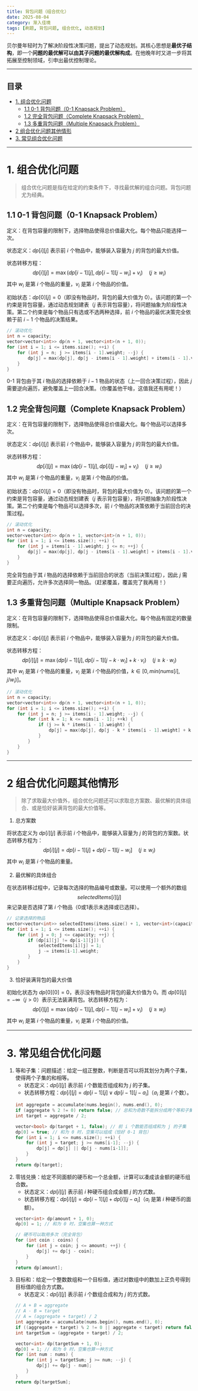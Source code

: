 ```yaml
---
title: 背包问题（组合优化）
date: 2025-08-04
category: 渐入佳境
tags: [刷题, 背包问题, 组合优化, 动态规划]
---
```


贝尔曼年轻时为了解决阶段性决策问题，提出了动态规划。其核心思想是**最优子结构**，即一个**问题的最优解可以由其子问题的最优解构成**。在他晚年时又进一步将其拓展至控制领域，引申出最优控制理论。

---

## 目录

- [1. 组合优化问题](#1-组合优化问题)
  - [1.1 0-1 背包问题（0-1 Knapsack Problem）](#11-0-1-背包问题0-1-knapsack-problem)
  - [1.2 完全背包问题（Complete Knapsack Problem）](#12-完全背包问题complete-knapsack-problem)
  - [1.3 多重背包问题（Multiple Knapsack Problem）](#13-多重背包问题multiple-knapsack-problem)
- [2 组合优化问题其他情形](#2-组合优化问题其他情形)
- [3. 常见组合优化问题](#3-常见组合优化问题)

---

# 1. 组合优化问题

> 组合优化问题是指在给定的约束条件下，寻找最优解的组合问题。背包问题尤为经典。


## 1.1 0-1 背包问题（0-1 Knapsack Problem）

定义：在背包容量的限制下，选择物品使得总价值最大化。每个物品只能选择一次。

状态定义：$dp[i][j]$ 表示前 $i$ 个物品中，能够装入容量为 $j$ 的背包的最大价值。

状态转移方程：
$$
dp[i][j] = \max(dp[i-1][j], dp[i-1][j-w_i] + v_i) \quad (j \geq w_i)
$$
其中 $w_i$ 是第 $i$ 个物品的重量，$v_i$ 是第 $i$ 个物品的价值。

初始状态：$dp[0][j] = 0$（即没有物品时，背包的最大价值为 0）。该问题的第一个约束是背包容量，通过动态规划建表（$j$ 表示背包容量），将问题抽象为阶段性决策。第二个约束是每个物品只有选或不选两种选择，前 $i$ 个物品的最优决策完全依赖于前 $i-1$ 个物品的决策结果。

```cpp
// 滚动优化
int n = capacity;
vector<vector<int>> dp(n + 1, vector<int>(n + 1, 0));
for (int i = 1; i <= items.size(); ++i) {
    for (int j = n; j >= items[i - 1].weight; --j) {
        dp[j] = max(dp[j], dp[j - items[i - 1].weight] + items[i - 1].value);
    }
}
```
0-1 背包由于其 $i$ 物品的选择依赖于 $i-1$ 物品的状态（上一回合决策过程），因此 $j$ 需要逆向遍历，避免覆盖上一回合决策。（你覆盖他干啥，这值我还有用呢！）

## 1.2 完全背包问题（Complete Knapsack Problem）

定义：在背包容量的限制下，选择物品使得总价值最大化。每个物品可以选择多次。

状态定义：$dp[i][j]$ 表示前 $i$ 个物品中，能够装入容量为 $j$ 的背包的最大价值。

状态转移方程：
$$
dp[i][j] = \max(dp[i-1][j], dp[i][j-w_i] + v_i) \quad (j \geq w_i)
$$
其中 $w_i$ 是第 $i$ 个物品的重量，$v_i$ 是第 $i$ 个物品的价值。

初始状态：$dp[0][j] = 0$（即没有物品时，背包的最大价值为 0）。该问题的第一个约束是背包容量，通过动态规划建表（$j$ 表示背包容量），将问题抽象为阶段性决策。第二个约束是每个物品可以选择多次，前 $i$ 个物品的决策依赖于当前回合的决策过程。

```cpp
// 滚动优化
int n = capacity;
vector<vector<int>> dp(n + 1, vector<int>(n + 1, 0));
for (int i = 1; i <= items.size(); ++i) {
    for (int j = items[i - 1].weight; j <= n; ++j) {
        dp[j] = max(dp[j], dp[j - items[i - 1].weight] + items[i - 1].value);
    }
}
```
完全背包由于其 $i$ 物品的选择依赖于当前回合的状态（当前决策过程），因此 $j$ 需要正向遍历，允许多次选择同一物品。（赶紧覆盖，覆盖完了我再用！）

## 1.3 多重背包问题（Multiple Knapsack Problem）

定义：在背包容量的限制下，选择物品使得总价值最大化。每个物品有固定的数量限制。

状态定义：$dp[i][j]$ 表示前 $i$ 个物品中，能够装入容量为 $j$ 的背包的最大价值。

状态转移方程：
$$
dp[i][j] = \max(dp[i-1][j], dp[i-1][j-k \cdot w_i] + k \cdot v_i) \quad (j \geq k \cdot w_i)
$$
其中 $w_i$ 是第 $i$ 个物品的重量，$v_i$ 是第 $i$ 个物品的价值，$k \in [0, min(nums[i], j / w_i)]$。

```cpp
// 滚动优化
int n = capacity;
vector<vector<int>> dp(n + 1, vector<int>(n + 1, 0));
for (int i = 1; i <= items.size(); ++i) {
    for (int j = n; j >= items[i - 1].weight; --j) {
        for (int k = 1; k <= nums[i - 1]; ++k) {
            if (j >= k * items[i - 1].weight) {
                dp[j] = max(dp[j], dp[j - k * items[i - 1].weight] + k * items[i - 1].value);
            }
        }
    }
}
```

---

# 2 组合优化问题其他情形

> 除了求取最大价值外，组合优化问题还可以求取总方案数、最优解的具体组合、或是恰好装满背包的最大价值等。

1. 总方案数

将状态定义为 $dp[i][j]$ 表示前 $i$ 个物品中，能够装入容量为 $j$ 的背包的方案数。状态转移方程为：
$$
dp[i][j] = dp[i-1][j] + dp[i-1][j-w_i] \quad (j \geq w_i)
$$
其中 $w_i$ 是第 $i$ 个物品的重量。

2. 最优解的具体组合

在状态转移过程中，记录每次选择的物品编号或数量。可以使用一个额外的数组 $$selectedItems[i][j]$$ 来记录是否选择了第 $i$ 个物品（0或1表示未选择或已选择）。

```cpp
// 记录选择的物品
vector<vector<int>> selectedItems(items.size() + 1, vector<int>(capacity + 1, 0));
for (int i = 1; i <= items.size(); ++i) {
    for (int j = 0; j <= capacity; ++j) {
        if (dp[i][j] != dp[i-1][j]) {
            selectedItems[i][j] = 1;
            j -= items[i-1].weight;
        }
    }
}
```

3. 恰好装满背包的最大价值

初始化状态为 $dp[0][0] = 0$，表示没有物品时背包的最大价值为 0。而 $dp[0][j] = -\infty$（$j > 0$）表示无法装满背包。状态转移方程为：
$$
dp[i][j] = \max(dp[i-1][j], dp[i-1][j-w_i] + v_i) \quad (j \geq w_i)
$$
其中 $w_i$ 是第 $i$ 个物品的重量，$v_i$ 是第 $i$ 个物品的价值。

---

# 3. 常见组合优化问题

1. 等和子集：问题描述：给定一组正整数，判断是否可以将其划分为两个子集，使得两个子集的和相等。
   - 状态定义：$dp[i][j]$ 表示前 $i$ 个数能否组成和为 $j$ 的子集。
   - 状态转移方程：$dp[i][j] = dp[i-1][j] \lor dp[i-1][j-a_i]$（$a_i$ 是第 $i$ 个数）。
    ```cpp
    int aggregate = accumulate(nums.begin(), nums.end(), 0);
    if (aggregate % 2 != 0) return false; // 总和为奇数不能拆分成两个等和子集
    int target = aggregate / 2;

    vector<bool> dp(target + 1, false); // 前 i 个数能否组成和为 j 的子集
    dp[0] = true; // 和为 0 时，空集可以组成（恰好 0-1 背包）
    for (int i = 1; i <= nums.size(); ++i) {
        for (int j = target; j >= nums[i-1]; --j) {
            dp[j] = dp[j] || dp[j - nums[i-1]];
        }
    }
    return dp[target];
    ```
2. 零钱兑换：给定不同面额的硬币和一个总金额，计算可以凑成该金额的硬币组合数。
   - 状态定义：$dp[i][j]$ 表示前 $i$ 种硬币组合成金额 $j$ 的方式数。
   - 状态转移方程：$dp[i][j] = dp[i-1][j] + dp[i][j-a_i]$（$a_i$ 是第 $i$ 种硬币的面额）。
    ```cpp
    vector<int> dp(amount + 1, 0);
    dp[0] = 1; // 和为 0 时，空集也算一种方式

    // 硬币可以取用多次（完全背包）
    for (int coin : coins) {
        for (int j = coin; j <= amount; ++j) {
            dp[j] += dp[j - coin];
        }
    }
    return dp[amount];
    ```
3. 目标和：给定一个整数数组和一个目标值，通过对数组中的数加上正负号得到目标值的组合方式数。
   - 状态定义：$dp[i][j]$ 表示前 $i$ 个数组合成和为 $j$ 的方式数。
    ```cpp
    // A + B = aggregate
    // A - B = target
    // A = (aggregate + target) / 2
    int aggregate = accumulate(nums.begin(), nums.end(), 0);
    if ((aggregate + target) % 2 != 0 || aggregate < target) return false; // 不满足条件
    int targetSum = (aggregate + target) / 2;

    vector<int> dp(targetSum + 1, 0);
    dp[0] = 1; // 和为 0 时，空集也算一种方式
    for (int num : nums) {
        for (int j = targetSum; j >= num; --j) {
            dp[j] += dp[j - num];
        }
    }
    return dp[targetSum];
    ```

